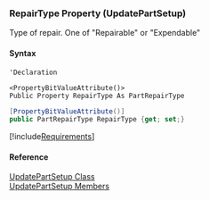﻿### RepairType Property (UpdatePartSetup)

Type of repair. One of "Repairable" or "Expendable"

#### Syntax

```vbnet
'Declaration

<PropertyBitValueAttribute()>
Public Property RepairType As PartRepairType
```

```csharp
[PropertyBitValueAttribute()]
public PartRepairType RepairType {get; set;}
```

[!include[Requirements](../partials/requirements.md)]

#### Reference

[UpdatePartSetup Class](FChoice.Toolkits.Clarify~FChoice.Toolkits.Clarify.Interfaces.UpdatePartSetup.md)  
[UpdatePartSetup Members](FChoice.Toolkits.Clarify~FChoice.Toolkits.Clarify.Interfaces.UpdatePartSetup_members.md)